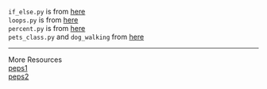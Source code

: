 `if_else.py` is from [here](https://www.hackerrank.com/challenges/py-if-else/problem)  
`loops.py` is from [here](https://www.hackerrank.com/challenges/python-loops/problem)  
`percent.py` is from [here](https://www.hackerrank.com/challenges/finding-the-percentage/problem)  
`pets_class.py` and `dog_walking` from [here](https://realpython.com/python3-object-oriented-programming/#review-exercises-2)  

---

More Resources  
[peps1](https://www.python.org/dev/peps/pep-0020/)  
[peps2](https://www.python.org/dev/peps/pep-0020/)
